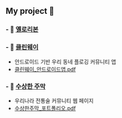 ## My project 👋
### - 🎀 [옐로리본](https://github.com/2024-pre-onboarding-backend-F/yellow-ribbon)
### - 🌱 [클린웨이](https://github.com/SWUCleanWay/CleanWay_BE)
  + 안드로이드 기반 우리 동네 플로깅 커뮤니티 앱
  + [클린웨이_안드로이드앱.pdf](https://github.com/user-attachments/files/16491258/_.pdf)

### - 🍷 [수상한 주막](https://github.com/jeongeungyeong/jumak)
  + 우리나라 전통술 커뮤니티 웹 페이지
  + [수상한주막_포트폴리오.pdf](https://github.com/user-attachments/files/16491260/_.pdf)




